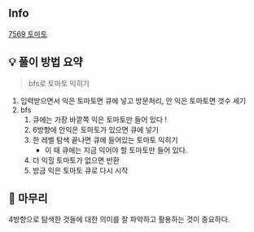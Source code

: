 ## Info
[7569 토마토](https://www.acmicpc.net/problem/7569)

## 💡 풀이 방법 요약
> bfs로 토마토 익히기

1. 입력받으면서 익은 토마토면 큐에 넣고 방문처리, 안 익은 토마토면 갯수 세기
2. bfs
   1. 큐에는 가장 바깥쪽 익은 토마토만 들어 있다 !
   2. 6방향에 안익은 토마토가 있으면 큐에 넣기
   3. 한 레벨 탐색 끝나면 큐에 들어있는 토마토 익히기
      * 이 때 큐에는 지금 익어야 할 토마토만 들어 있다.
   4. 더 익힐 토마토가 없으면 반환
   5. 방금 익은 토마토 큐로 다시 시작

## 🙂 마무리
4방향으로 탐색한 것들에 대한 의미를 잘 파악하고 활용하는 것이 중요하다.
